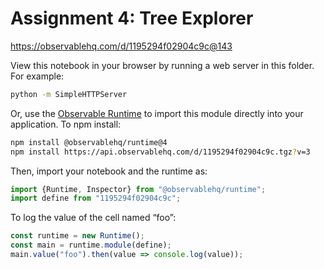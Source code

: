 # Assignment 4: Tree Explorer

https://observablehq.com/d/1195294f02904c9c@143

View this notebook in your browser by running a web server in this folder. For
example:

~~~sh
python -m SimpleHTTPServer
~~~

Or, use the [Observable Runtime](https://github.com/observablehq/runtime) to
import this module directly into your application. To npm install:

~~~sh
npm install @observablehq/runtime@4
npm install https://api.observablehq.com/d/1195294f02904c9c.tgz?v=3
~~~

Then, import your notebook and the runtime as:

~~~js
import {Runtime, Inspector} from "@observablehq/runtime";
import define from "1195294f02904c9c";
~~~

To log the value of the cell named “foo”:

~~~js
const runtime = new Runtime();
const main = runtime.module(define);
main.value("foo").then(value => console.log(value));
~~~
